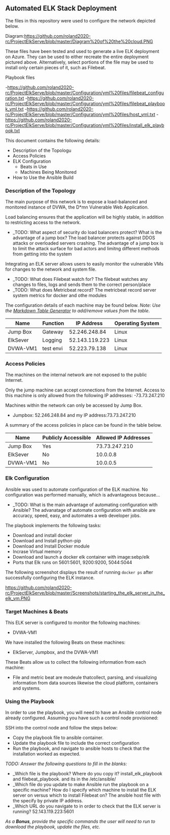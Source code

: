 ## Automated ELK Stack Deployment

The files in this repository were used to configure the network depicted below.

Diagram:https://github.com/roland2020-rc/ProjectElkServe/blob/master/Diagram%20of%20the%20cloud.PNG

These files have been tested and used to generate a live ELK deployment on Azure. They can be used to either recreate the entire deployment pictured above. Alternatively, select portions of the file may be used to install only certain pieces of it, such as Filebeat.

Playbook files

-https://github.com/roland2020-rc/ProjectElkServe/blob/master/Configuration/yml%20files/filebeat_configuration.txt
-https://github.com/roland2020-rc/ProjectElkServe/blob/master/Configuration/yml%20files/filebeat_playbook_yml.txt
-https://github.com/roland2020-rc/ProjectElkServe/blob/master/Configuration/yml%20files/host_yml.txt
-https://github.com/roland2020-rc/ProjectElkServe/blob/master/Configuration/yml%20files/install_elk_playbook.txt

This document contains the following details:
- Description of the Topologu
- Access Policies
- ELK Configuration
  - Beats in Use
  - Machines Being Monitored
- How to Use the Ansible Build


### Description of the Topology

The main purpose of this network is to expose a load-balanced and monitored instance of DVWA, the D*mn Vulnerable Web Application.

Load balancing ensures that the application will be highly stable, in addition to restricting access to the network.
- _TODO: What aspect of security do load balancers protect? What is the advantage of a jump box? The load balancer protects against DDOS attacks or overloaded servers crashing.
The advantage of a jump box is to limit the attack surface for bad actors and limitng different methods from getting into the system

Integrating an ELK server allows users to easily monitor the vulnerable VMs for changes to the network and system file.
- _TODO: What does Filebeat watch for? The filebeat watches any changes to files, logs and sends them to the correct person/place
- _TODO: What does Metricbeat record? The metricbeat record server system metrics for docker and othe modules

The configuration details of each machine may be found below.
_Note: Use the [Markdown Table Generator](http://www.tablesgenerator.com/markdown_tables) to add/remove values from the table_.

| Name     | Function | IP Address   | Operating System |
|----------|----------|--------------|------------------|
| Jump Box | Gateway  |52.246.248.84 | Linux            |
| ElkSever | Logging  |52.143.119.223| Linux            |
| DVWA-VM1 | test envi|52.223.79.138 | Linux            |


### Access Policies

The machines on the internal network are not exposed to the public Internet. 

Only the jump machine can accept connections from the Internet. Access to this machine is only allowed from the following IP addresses:
-73.73.247.210

Machines within the network can only be accessed by Jump Box.
- Jumpbox: 52.246.248.84 and my IP address:73.73.247.210

A summary of the access policies in place can be found in the table below.

| Name     | Publicly Accessible | Allowed IP Addresses |
|----------|---------------------|----------------------|
| Jump Box | Yes                 |   73.73.247.210      |
| ElkSever | No                  |   10.0.0.8           |
| DVWA-VM1 | No                  |   10.0.0.5           |

### Elk Configuration

Ansible was used to automate configuration of the ELK machine. No configuration was performed manually, which is advantageous because...
- _TODO: What is the main advantage of automating configuration with Ansible? The advanatage of automate configuration with ansible are accuracy, speed, easy, and automates a web developer jobs.

The playbook implements the following tasks:
- Download and install docker
- Download and Install python-pip
- Download and Install Docker module
- Incrase Virtual memory
- Download and launch a docker elk container with image:sebp/elk
- Ports that Elk runs on 5601:5601, 9200:9200, 5044:5044


The following screenshot displays the result of running `docker ps` after successfully configuring the ELK instance.

https://github.com/roland2020-rc/ProjectElkServe/blob/master/Screenshots/starting_the_elk_server_in_the_elk_vm.PNG

### Target Machines & Beats
This ELK server is configured to monitor the following machines:
- DVWA-VM1 

We have installed the following Beats on these machines:
- ElkServer, Jumpbox, and the DVWA-VM1

These Beats allow us to collect the following information from each machine:
- File and metric beat are modeule thatcollect, parsing, and visualizing information from data sources likewise the cloud platform, containers and systems. 

### Using the Playbook
In order to use the playbook, you will need to have an Ansible control node already configured. Assuming you have such a control node provisioned: 

SSH into the control node and follow the steps below:
- Copy the playbook file to ansible container.
- Update the playbook file to include the correct configuration
- Run the playbook, and navigate to ansible hosts to check that the installation worked as expected.

_TODO: Answer the following questions to fill in the blanks:_
- _Which file is the playbook? Where do you copy it? install_elk_playbook and filebeat_playbook. and its in the /etc/ansible/
- _Which file do you update to make Ansible run the playbook on a specific machine? How do I specify which machine to install the ELK server on versus which to install Filebeat on? The ansible host file with the specify by private IP address.
- _Which URL do you navigate to in order to check that the ELK server is running? 52.143.119.223:5601

_As a **Bonus**, provide the specific commands the user will need to run to download the playbook, update the files, etc._